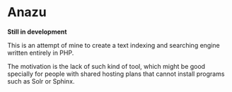 Anazu
=====

**Still in development**

This is an attempt of mine to create a text indexing and searching engine
written entirely in PHP.

The motivation is the lack of such kind of tool, which might be good specially
for people with shared hosting plans that cannot install programs such as Solr
or Sphinx.